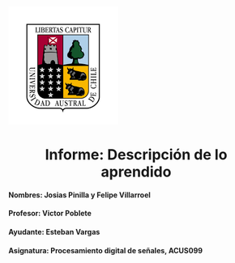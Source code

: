 ![logo](fotos/descarga.png)

# <center>**Informe: Descripción de lo aprendido**

#### Nombres: Josias Pinilla y Felipe Villarroel

#### Profesor: Victor Poblete

#### Ayudante: Esteban Vargas

#### Asignatura: Procesamiento digital de señales, ACUS099
